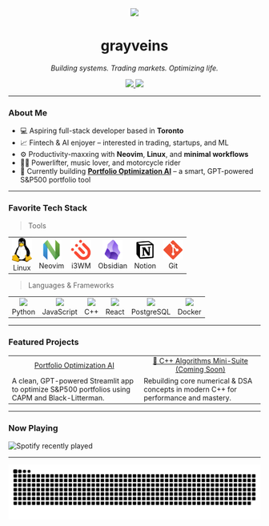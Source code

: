 <div align="center">
  <img src="https://media.tenor.com/xAYj92aUDLIAAAAM/guts.gif" height="180" />
</div>

<h1 align="center">grayveins</h1>
<p align="center"><em>Building systems. Trading markets. Optimizing life.</em></p>

<div align="center">
  <a href="https://www.linkedin.com/in/troyggabriel" target="_blank">
    <img src="https://img.shields.io/badge/LinkedIn-0077B5?logo=linkedin&logoColor=white&style=for-the-badge" height="30"/>
  </a>
  <a href="https://discord.com/users/your_discord" target="_blank">
    <img src="https://img.shields.io/badge/Discord-5865F2?logo=discord&logoColor=white&style=for-the-badge" height="30" />
  </a>
</div>



---

### About Me

- 💻 Aspiring full-stack developer based in **Toronto**
- 📈 Fintech & AI enjoyer – interested in trading, startups, and ML
- ⚙️ Productivity-maxxing with **Neovim**, **Linux**, and **minimal workflows**
- 🏋️‍♂️ Powerlifter, music lover, and motorcycle rider
- 🔭 Currently building [**Portfolio Optimization AI**](https://grayveins-portfolio-optimization-ai-streamlit-app-vbhxhb.streamlit.app/) – a smart, GPT-powered S&P500 portfolio tool

---

### Favorite Tech Stack

<blockquote>Tools</blockquote>

<table>
  <tr>
    <td align="center"><img src="images/logos/linux_logo.webp" width="40" /><br>Linux</td>
    <td align="center"><img src="images/logos/neovimio-icon.svg" width="40" /><br>Neovim</td>
    <td align="center"><img src="images/logos/i3wm.png" width="40" /><br>i3WM</td>
    <td align="center"><img src="images/logos/obsidian.png" width="40" /><br>Obsidian</td>
    <td align="center"><img src="images/logos/notion_logo.png" width="40" /><br>Notion</td>
    <td align="center"><img src="images/logos/git_logo.png" width="40" /><br>Git</td>
  </tr>
</table>

<blockquote>Languages & Frameworks</blockquote>

<table>
  <tr>
    <td align="center"><img src="https://cdn.jsdelivr.net/gh/devicons/devicon/icons/python/python-original.svg" width="40"/><br>Python</td>
    <td align="center"><img src="https://cdn.jsdelivr.net/gh/devicons/devicon/icons/javascript/javascript-original.svg" width="40"/><br>JavaScript</td>
    <td align="center"><img src="https://cdn.jsdelivr.net/gh/devicons/devicon/icons/cplusplus/cplusplus-original.svg" width="40"/><br>C++</td>
    <td align="center"><img src="https://cdn.jsdelivr.net/gh/devicons/devicon/icons/react/react-original.svg" width="40"/><br>React</td>
    <td align="center"><img src="https://cdn.jsdelivr.net/gh/devicons/devicon/icons/postgresql/postgresql-original.svg" width="40"/><br>PostgreSQL</td>
    <td align="center"><img src="https://cdn.jsdelivr.net/gh/devicons/devicon/icons/docker/docker-original.svg" width="40"/><br>Docker</td>
  </tr>
</table>

---

### Featured Projects

<table>
  <tr>
    <td align="center"><a href="https://grayveins-portfolio-optimization-ai-streamlit-app-vbhxhb.streamlit.app">Portfolio Optimization AI </a></td>
    <td align="center"><a href="#">🔧 C++ Algorithms Mini-Suite (Coming Soon)</a></td>
  </tr>
  <tr>
    <td>A clean, GPT-powered Streamlit app to optimize S&P500 portfolios using CAPM and Black-Litterman.</td>
    <td>Rebuilding core numerical & DSA concepts in modern C++ for performance and mastery.</td>
  </tr>
</table>

---

### Now Playing
![Spotify recently played](https://spotify-recently-played-readme.vercel.app/api?user=thec2yfaxlvr9pjgpv98inkse)

---

![snake gif](https://github.com/grayveins/grayveins/blob/output/github-snake-dark.svg)
